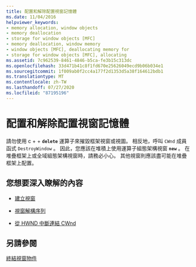 ```yaml
---
title: 配置和解除配置視窗記憶體
ms.date: 11/04/2016
helpviewer_keywords:
- memory allocation, window objects
- memory deallocation
- storage for window objects [MFC]
- memory deallocation, window memory
- window objects [MFC], deallocating memory for
- storage for window objects [MFC], allocating
ms.assetid: 7c962539-8461-4846-b5ca-fe3b15c313dc
ms.openlocfilehash: 33d471b41c8f1fd670e25626049ecd9b06b034e1
ms.sourcegitcommit: 1f009ab0f2cc4a177f2d1353d5a38f164612bdb1
ms.translationtype: MT
ms.contentlocale: zh-TW
ms.lasthandoff: 07/27/2020
ms.locfileid: "87195196"
---
```

# <a name="allocating-and-deallocating-window-memory"></a>配置和解除配置視窗記憶體

請勿使用 c + + **`delete`** 運算子來摧毀框架視窗或視圖。 相反地，呼叫 `CWnd` 成員函式 `DestroyWindow` 。 因此，您應該在堆積上使用運算子組態架構視窗 **`new`** 。 在堆疊框架上或全域組態架構視窗時，請務必小心。 其他視窗則應該盡可能在堆疊框架上配置。

## <a name="what-do-you-want-to-know-more-about"></a>您想要深入瞭解的內容

- [建立視窗](creating-windows.md)

- [視窗解構序列](window-destruction-sequence.md)

- [從 HWND 中斷連結 CWnd](detaching-a-cwnd-from-its-hwnd.md)

## <a name="see-also"></a>另請參閱

[終結視窗物件](destroying-window-objects.md)
